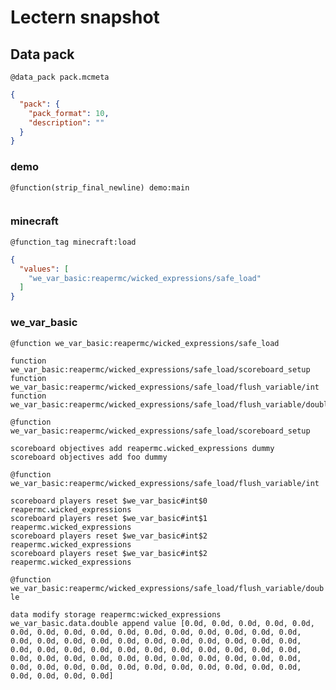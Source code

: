 # Lectern snapshot

## Data pack

`@data_pack pack.mcmeta`

```json
{
  "pack": {
    "pack_format": 10,
    "description": ""
  }
}
```

### demo

`@function(strip_final_newline) demo:main`

```mcfunction

```

### minecraft

`@function_tag minecraft:load`

```json
{
  "values": [
    "we_var_basic:reapermc/wicked_expressions/safe_load"
  ]
}
```

### we_var_basic

`@function we_var_basic:reapermc/wicked_expressions/safe_load`

```mcfunction
function we_var_basic:reapermc/wicked_expressions/safe_load/scoreboard_setup
function we_var_basic:reapermc/wicked_expressions/safe_load/flush_variable/int
function we_var_basic:reapermc/wicked_expressions/safe_load/flush_variable/double
```

`@function we_var_basic:reapermc/wicked_expressions/safe_load/scoreboard_setup`

```mcfunction
scoreboard objectives add reapermc.wicked_expressions dummy
scoreboard objectives add foo dummy
```

`@function we_var_basic:reapermc/wicked_expressions/safe_load/flush_variable/int`

```mcfunction
scoreboard players reset $we_var_basic#int$0 reapermc.wicked_expressions
scoreboard players reset $we_var_basic#int$1 reapermc.wicked_expressions
scoreboard players reset $we_var_basic#int$2 reapermc.wicked_expressions
scoreboard players reset $we_var_basic#int$2 reapermc.wicked_expressions
```

`@function we_var_basic:reapermc/wicked_expressions/safe_load/flush_variable/double`

```mcfunction
data modify storage reapermc:wicked_expressions we_var_basic.data.double append value [0.0d, 0.0d, 0.0d, 0.0d, 0.0d, 0.0d, 0.0d, 0.0d, 0.0d, 0.0d, 0.0d, 0.0d, 0.0d, 0.0d, 0.0d, 0.0d, 0.0d, 0.0d, 0.0d, 0.0d, 0.0d, 0.0d, 0.0d, 0.0d, 0.0d, 0.0d, 0.0d, 0.0d, 0.0d, 0.0d, 0.0d, 0.0d, 0.0d, 0.0d, 0.0d, 0.0d, 0.0d, 0.0d, 0.0d, 0.0d, 0.0d, 0.0d, 0.0d, 0.0d, 0.0d, 0.0d, 0.0d, 0.0d, 0.0d, 0.0d, 0.0d, 0.0d, 0.0d, 0.0d, 0.0d, 0.0d, 0.0d, 0.0d, 0.0d, 0.0d, 0.0d, 0.0d, 0.0d, 0.0d]
```
